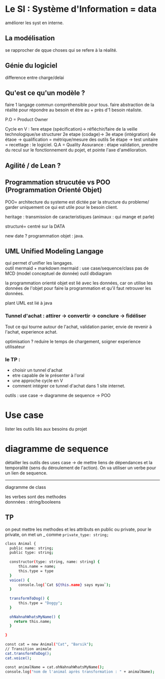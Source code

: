 # Le SI : Système d'Information = data
améliorer les syst en interne.
## La modélisation
se rapprocher de qque choses qui se refere à la réalité.
## Génie du logiciel
difference entre charge/delai
## Qu'est ce qu'un modèle ?
faire 1 langage commun compréhensible pour tous.
faire abstraction de la réalité pour répondre au besoin et être au + près d'1 besoin réaliste.

P.O = Product Owner

Cycle en V : 1ere etape (spécification)-> réfléchir/faire de la veille technologique/se structurer 
2e etape (codage)-> 3e etape (intégration)
4e étaoe -> qualification = métrique/mesure des outils
5e étape -> test unitaire = recettage : le logiciel.
Q.A = Quality Assurance : étape validation, prendre du recul sur le fonctionnement du pojet, et pointe l'axe d'amélioration.

## Agilité / de Lean ?

## Programmation strucutée vs POO (Programmation Orienté Objet)

POO= architecture du systeme est dictée par la structure du probleme/ garder uniquement ce qui est utile pour le besoin client.

heritage : transmission de caracteristiques (animaux : qui mange et parle)

structuré= centré sur la DATA

new date ?
programmation objet : java.

## UML Unified Modeling Langage
qui permet d'unifier les langages.  
outil mermaid + markdown
mermaid : use case/sequence/class
pas de MCD (model conceptuel de donnée)
outil dbdiagram

la programmation orienté objet est lié avec les données, car on utilise les données de l'objet pour faire la programmation et qu'il faut retrouver les données.

plant UML est lié à java

### Tunnel d'achat : attirer -> convertir -> conclure -> fidéliser
Tout ce qui tourne autour de l'achat, validation panier, envie de revenir à l'achat, experience achat.

optimisation ? reduire le temps de chargement, soigner experience utilisateur

### le TP : 
- choisir un tunnel d'achat
- etre capable de le présenter à l'oral
 - une approche cycle en V 
 - comment intégrer ce tunnel d'achat dans 1 site internet.

 outils : use case -> diagramme de sequence -> POO

 # Use case
 lister les outils liés aux besoins du projet

 # diagramme de sequence
 détailler les outils des uses case -> de mettre liens de dépendances et la temporalité (sens du déroulement de l'action). On va utiliser un verbe pour un lien de sequence.

 ------------------------------------------------------

diagramme de class

les verbes sont des methodes  
donnnées : string/booleens

## TP

on peut mettre les methodes et les attributs en public ou private, pour le private, on met un _ comme `private_type: string;`

```bash
class Animal {
  public name: string;
  public type: string;
 
  constructor(type: string, name: string) {
      this.name = name;
      this.type = type
  }
  voice() {
      console.log(`Cat ${this.name} says myau`);
  }
 
  transformToDog() {
      this.type = "Doggy";
  }
 
  ohNahnahWhatsMyName() {
    return this.name;
  }
 
}
 
const cat = new Animal("Cat", "Barsik");
// Transition animale
cat.transformToDog();
cat.voice();
 
const animalName = cat.ohNahnahWhatsMyName();
console.log("nom de l'animal après transformation : " + animalName);
```






